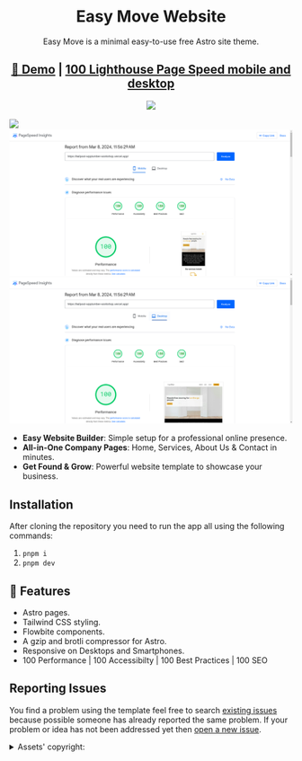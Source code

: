 <h1 align=center>Easy Move Website</h1>
<p align=center>Easy Move is a minimal easy-to-use free Astro site theme.</p>
<h2 align="center"> <a target="_blank" href="https://tailpool-wpplumber-workshop.vercel.app/" rel="nofollow">🚀 Demo</a> | <a  target="_blank" href="https://pagespeed.web.dev/analysis/https-tailpool-wpplumber-workshop-vercel-app/zk63mc8hqu?hl=en&form_factor=mobile">100 Lighthouse Page Speed mobile and desktop</a>
</h2>
<p align="center">
  <a href="https://github.com/withastro/astro/releases/tag/astro%404.3.2" alt="Contributors">
    <img src="https://img.shields.io/static/v1?label=ASTRO&message=4.4&color=&logo=astro" />
  </a>
</p>
<img src="./docs/assets/img/easy-move.gif">
<img src="./docs/assets/img/easymove-mobile.png">
<img src="./docs/assets/img/easymove-desktop.png">

- **Easy Website Builder**: Simple setup for a professional online presence.
- **All-in-One Company Pages**: Home, Services, About Us & Contact in minutes.
- **Get Found & Grow**: Powerful website template to showcase your business.

<!-- installation -->
## Installation
After cloning the repository you need to run the app all using the following commands:
1. `pnpm i`
2. `pnpm dev`

## 🎨 Features
- Astro pages.
- Tailwind CSS styling.
- Flowbite components.
- A gzip and brotli compressor for Astro.
- Responsive on Desktops and Smartphones.
- 100 Performance | 100 Accessibilty | 100 Best Practices | 100 SEO

<!-- reporting issue -->
## Reporting Issues
You find a problem using the template feel free to search [existing issues](https://github.com/wpplumber/easymove/issues) because possible someone has already reported the same problem.
If your problem or idea has not been addressed yet then [open a new issue](https://github.com/wpplumber/easymove/issues).

<details><summary>Assets' copyright:</summary>
The images are only for demonstration purposes, they have their license:
  
| Image | Link |
| ------ | ------ |
|   [Petrebels](https://unsplash.com/@petrebels?utm_content=creditCopyText&utm_medium=referral&utm_source=unsplash)     |    [Unsplash](https://unsplash.com/photos/orange-and-black-auto-rickshaw-JwMGy1h-JsY?utm_content=creditCopyText&utm_medium=referral&utm_source=unsplash)    |
|    [Дмитрий Хрусталев-Григорьев](https://unsplash.com/@hrustall?utm_content=creditCopyText&utm_medium=referral&utm_source=unsplash)    |     [Unsplash](https://unsplash.com/photos/brown-wooden-shelf-on-white-floor-tiles-H2KEnyxbvaw?utm_content=creditCopyText&utm_medium=referral&utm_source=unsplash)   |
|     [Théo Dorp](https://unsplash.com/@theodorp?utm_content=creditCopyText&utm_medium=referral&utm_source=unsplash)    |     [Unsplash](https://unsplash.com/photos/white-front-load-washer-in-yellow-delivery-truck-4_TYsMnML60?utm_content=creditCopyText&utm_medium=referral&utm_source=unsplash)    |
|    [Robinson Greig](https://unsplash.com/@robinson?utm_content=creditCopyText&utm_medium=referral&utm_source=unsplash)     |     [Unsplash](https://unsplash.com/photos/2-boys-in-red-shirt-sitting-on-yellow-metal-bar-HrnAxAUwle8?utm_content=creditCopyText&utm_medium=referral&utm_source=unsplash)    |
|      [MealPro](https://unsplash.com/@mealpro?utm_content=creditCopyText&utm_medium=referral&utm_source=unsplash)   |     [Unsplash](https://unsplash.com/photos/white-vehicle-close-up-photography-uFIfEb-fPA4?utm_content=creditCopyText&utm_medium=referral&utm_source=unsplash)    |
|    [Michal Balog](https://unsplash.com/@mikbutcher?utm_content=creditCopyText&utm_medium=referral&utm_source=unsplash)     |    [Unsplash](https://unsplash.com/photos/brown-cardboard-boxes-on-brown-wooden-table-66NaCdBrkCs?utm_content=creditCopyText&utm_medium=referral&utm_source=unsplash)     |
|     [Arno Senoner](https://unsplash.com/@arnosenoner?utm_content=creditCopyText&utm_medium=referral&utm_source=unsplash)    |     [Unsplash](https://unsplash.com/photos/white-and-red-cars-parked-near-white-concrete-building-during-daytime-4jLpCkGqClE?utm_content=creditCopyText&utm_medium=referral&utm_source=unsplash)    |
|    [Wynand van Poortvliet](https://unsplash.com/@wwwynand?utm_content=creditCopyText&utm_medium=referral&utm_source=unsplash)     |     [Unsplash](https://unsplash.com/photos/man-in-green-jacket-and-black-pants-standing-in-front-of-brown-building-during-daytime-kWUZKKBR2Ag?utm_content=creditCopyText&utm_medium=referral&utm_source=unsplash)    |
|    [Girl with red hat](https://unsplash.com/@girlwithredhat?utm_content=creditCopyText&utm_medium=referral&utm_source=unsplash)     |    [Unsplash](https://unsplash.com/photos/green-framed-eyeglasses-beside-orange-rose-NhxTKvnezps?utm_content=creditCopyText&utm_medium=referral&utm_source=unsplash)     |
</details>


